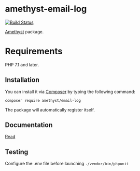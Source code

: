 # amethyst-email-log

[![Build Status](https://travis-ci.org/amethyst-php/email-log.svg?branch=master)](https://travis-ci.org/amethyst-php/email-log)

[Amethyst](https://github.com/amethyst-php/amethyst) package.

# Requirements

PHP 7.1 and later.

## Installation

You can install it via [Composer](https://getcomposer.org/) by typing the following command:

```bash
composer require amethyst/email-log
```

The package will automatically register itself.

## Documentation

[Read](docs/index.md)

## Testing

Configure the .env file before launching `./vendor/bin/phpunit`
